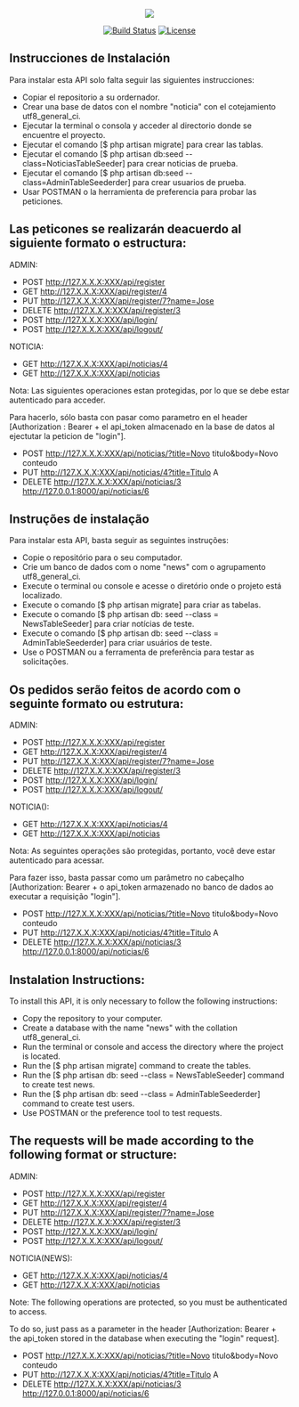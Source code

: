 <p align="center"><img src="https://laravel.com/assets/img/components/logo-laravel.svg"></p>

<p align="center">
<a href="https://travis-ci.org/laravel/framework"><img src="https://travis-ci.org/laravel/framework.svg" alt="Build Status"></a>
<a href="https://packagist.org/packages/laravel/framework"><img src="https://poser.pugx.org/laravel/framework/license.svg" alt="License"></a>
</p>

## Instrucciones de Instalación

Para instalar esta API solo falta seguir las siguientes instrucciones:

- Copiar el repositorio a su ordernador.
- Crear una base de datos con el nombre "noticia" con el cotejamiento utf8_general_ci.
- Ejecutar la terminal o consola y acceder al directorio donde se encuentre el proyecto.
- Ejecutar el comando [$ php artisan migrate] para crear las tablas.
- Ejecutar el comando [$ php artisan db:seed --class=NoticiasTableSeeder] para crear noticias de prueba.
- Ejecutar el comando [$ php artisan db:seed --class=AdminTableSeederder] para crear usuarios de prueba.
- Usar POSTMAN o la herramienta de preferencia para probar las peticiones.

## Las peticones se realizarán deacuerdo al siguiente formato o estructura:

ADMIN:

- POST http://127.X.X.X:XXX/api/register
- GET http://127.X.X.X:XXX/api/register/4
- PUT http://127.X.X.X:XXX/api/register/7?name=Jose
- DELETE http://127.X.X.X:XXX/api/register/3
- POST http://127.X.X.X:XXX/api/login/
- POST http://127.X.X.X:XXX/api/logout/

NOTICIA:

- GET http://127.X.X.X:XXX/api/noticias/4
- GET http://127.X.X.X:XXX/api/noticias

Nota: Las siguientes operaciones estan protegidas, por lo que se debe estar autenticado para acceder.

Para hacerlo, sólo basta con pasar como parametro en el header [Authorization : Bearer + el api_token almacenado en la base de datos al ejectutar la peticion de  "login"].

- POST http://127.X.X.X:XXX/api/noticias/?title=Novo titulo&body=Novo conteudo 
- PUT http://127.X.X.X:XXX/api/noticias/4?title=Titulo A
- DELETE http://127.X.X.X:XXX/api/noticias/3 http://127.0.0.1:8000/api/noticias/6


## Instruções de instalação

Para instalar esta API, basta seguir as seguintes instruções:

- Copie o repositório para o seu computador.
- Crie um banco de dados com o nome "news" com o agrupamento utf8_general_ci.
- Execute o terminal ou console e acesse o diretório onde o projeto está localizado.
- Execute o comando [$ php artisan migrate] para criar as tabelas.
- Execute o comando [$ php artisan db: seed --class = NewsTableSeeder] para criar notícias de teste.
- Execute o comando [$ php artisan db: seed --class = AdminTableSeederder] para criar usuários de teste.
- Use o POSTMAN ou a ferramenta de preferência para testar as solicitações.

## Os pedidos serão feitos de acordo com o seguinte formato ou estrutura:

ADMIN:

- POST http://127.X.X.X:XXX/api/register
- GET http://127.X.X.X:XXX/api/register/4
- PUT http://127.X.X.X:XXX/api/register/7?name=Jose
- DELETE http://127.X.X.X:XXX/api/register/3
- POST http://127.X.X.X:XXX/api/login/
- POST http://127.X.X.X:XXX/api/logout/

NOTICIA():

- GET http://127.X.X.X:XXX/api/noticias/4
- GET http://127.X.X.X:XXX/api/noticias

Nota: As seguintes operações são protegidas, portanto, você deve estar autenticado para acessar.

Para fazer isso, basta passar como um parâmetro no cabeçalho [Authorization: Bearer + o api_token armazenado no banco de dados ao executar a requisição "login"].

- POST http://127.X.X.X:XXX/api/noticias/?title=Novo titulo&body=Novo conteudo 
- PUT http://127.X.X.X:XXX/api/noticias/4?title=Titulo A
- DELETE http://127.X.X.X:XXX/api/noticias/3 http://127.0.0.1:8000/api/noticias/6


## Instalation Instructions:


To install this API, it is only necessary to follow the following instructions:

- Copy the repository to your computer.
- Create a database with the name "news" with the collation utf8_general_ci.
- Run the terminal or console and access the directory where the project is located.
- Run the [$ php artisan migrate] command to create the tables.
- Run the [$ php artisan db: seed --class = NewsTableSeeder] command to create test news.
- Run the [$ php artisan db: seed --class = AdminTableSeederder] command to create test users.
- Use POSTMAN or the preference tool to test requests.

## The requests will be made according to the following format or structure:

ADMIN:

- POST http://127.X.X.X:XXX/api/register
- GET http://127.X.X.X:XXX/api/register/4
- PUT http://127.X.X.X:XXX/api/register/7?name=Jose
- DELETE http://127.X.X.X:XXX/api/register/3
- POST http://127.X.X.X:XXX/api/login/
- POST http://127.X.X.X:XXX/api/logout/

NOTICIA(NEWS):

- GET http://127.X.X.X:XXX/api/noticias/4
- GET http://127.X.X.X:XXX/api/noticias

Note: The following operations are protected, so you must be authenticated to access.

To do so, just pass as a parameter in the header [Authorization: Bearer + the api_token stored in the database when executing the "login" request].

- POST http://127.X.X.X:XXX/api/noticias/?title=Novo titulo&body=Novo conteudo 
- PUT http://127.X.X.X:XXX/api/noticias/4?title=Titulo A
- DELETE http://127.X.X.X:XXX/api/noticias/3 http://127.0.0.1:8000/api/noticias/6